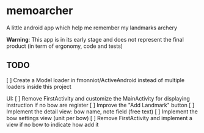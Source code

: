 memoarcher
==========

A little android app which help me remember my landmarks archery

**Warning**: This app is in its early stage and does not represent the final product (in term of ergonomy, code and tests)


TODO
----

 [ ] Create a Model loader in fmonniot/ActiveAndroid instead of multiple loaders inside this project

UI:
 [ ] Remove FirstActivity and customize the MainActivity for displaying instruction if no bow are register
 [ ] Improve the "Add Landmark" button
 [ ] Implement the detail view: bow name, note field (free text)
 [ ] Implement the bow settings view (unit per bow)
 [ ] Remove FirstActivity and implement a view if no bow to indicate how add it